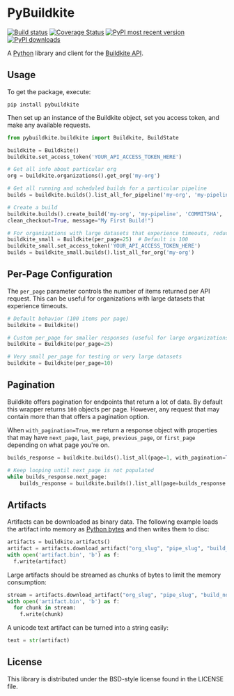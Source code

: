 # PyBuildkite

[![Build status](https://badge.buildkite.com/89bf10df4492f2f2d61ca707078828824fec3b08cb85192e6d.svg)](https://buildkite.com/pybuildkite/pybuildkite)
[![Coverage Status](https://coveralls.io/repos/github/pyasi/pybuildkite/badge.svg?branch=master)](https://coveralls.io/github/pyasi/pybuildkite?branch=master)
[![PyPI most recent version](https://badge.fury.io/py/pybuildkite.svg)](https://pypi.org/project/pybuildkite/)
[![PyPI downloads](https://img.shields.io/pypi/dm/pybuildkite.svg)](https://pypi.org/project/pybuildkite/)

A [Python](https://www.python.org/) library and client for the [Buildkite API](https://buildkite.com/docs/api).

## Usage

To get the package, execute:

```
pip install pybuildkite
```

Then set up an instance of the Buildkite object, set you access token, and make any available requests.

```python
from pybuildkite.buildkite import Buildkite, BuildState

buildkite = Buildkite()
buildkite.set_access_token('YOUR_API_ACCESS_TOKEN_HERE')

# Get all info about particular org
org = buildkite.organizations().get_org('my-org')

# Get all running and scheduled builds for a particular pipeline
builds = buildkite.builds().list_all_for_pipeline('my-org', 'my-pipeline', states=[BuildState.RUNNING, BuildState.SCHEDULED])

# Create a build
buildkite.builds().create_build('my-org', 'my-pipeline', 'COMMITSHA', 'master', 
clean_checkout=True, message="My First Build!")

# For organizations with large datasets that experience timeouts, reduce the per_page parameter
buildkite_small = Buildkite(per_page=25)  # Default is 100
buildkite_small.set_access_token('YOUR_API_ACCESS_TOKEN_HERE')
builds = buildkite_small.builds().list_all_for_org('my-org')
```

## Per-Page Configuration

The `per_page` parameter controls the number of items returned per API request. This can be useful for organizations with large datasets that experience timeouts.

```python
# Default behavior (100 items per page)
buildkite = Buildkite()

# Custom per_page for smaller responses (useful for large organizations)
buildkite = Buildkite(per_page=25)

# Very small per_page for testing or very large datasets
buildkite = Buildkite(per_page=10)
```

## Pagination

Buildkite offers pagination for endpoints that return a lot of data. By default this wrapper returns `100` objects per page. However, any request that may contain more than that offers a pagination option.

When `with_pagination=True`, we return a response object with properties that may have `next_page`, `last_page`, `previous_page`, or `first_page` depending on what page you're on.

```python
builds_response = buildkite.builds().list_all(page=1, with_pagination=True)

# Keep looping until next_page is not populated
while builds_response.next_page:
    builds_response = buildkite.builds().list_all(page=builds_response.next_page, with_pagination=True)
```

## Artifacts

Artifacts can be downloaded as binary data. The following example loads the artifact into memory as
[Python bytes](https://docs.python.org/3/library/stdtypes.html#binary-sequence-types-bytes-bytearray-memoryview)
and then writes them to disc:

```python
artifacts = buildkite.artifacts()
artifact = artifacts.download_artifact("org_slug", "pipe_slug", "build_no", 123, "artifact")
with open('artifact.bin', 'b') as f:
  f.write(artifact)
```

Large artifacts should be streamed as chunks of bytes to limit the memory consumption:
```python
stream = artifacts.download_artifact("org_slug", "pipe_slug", "build_no", 123, "artifact", as_stream=True)
with open('artifact.bin', 'b') as f:
  for chunk in stream:
    f.write(chunk)
```

A unicode text artifact can be turned into a string easily:
```python
text = str(artifact)
```

## License

This library is distributed under the BSD-style license found in the LICENSE file.
